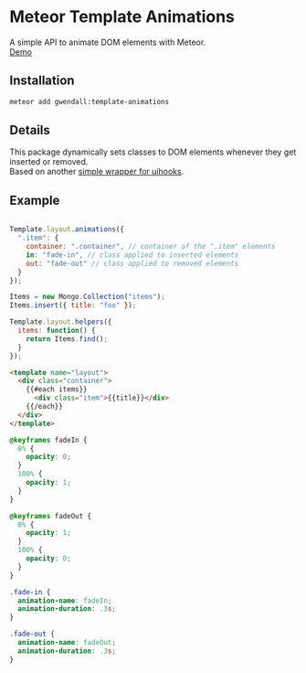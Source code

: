 Meteor Template Animations
==========================

A simple API to animate DOM elements with Meteor.  
[Demo](http://template-animations.meteor.com)

Installation  
------------

``` sh
meteor add gwendall:template-animations
```

Details
-------

This package dynamically sets classes to DOM elements whenever they get inserted or removed.  
Based on another [simple wrapper for uihooks](http://github.com/gwendall/meteor-ui-hooks).


Example
-------  

``` javascript

Template.layout.animations({
  ".item": {
    container: ".container", // container of the ".item" elements
    in: "fade-in", // class applied to inserted elements
    out: "fade-out" // class applied to removed elements
  }
});

Items = new Mongo.Collection("items");
Items.insert({ title: "foo" });

Template.layout.helpers({
  items: function() {
    return Items.find();
  }
});

```

``` html
<template name="layout">
  <div class="container">
    {{#each items}}
      <div class="item">{{title}}</div>
    {{/each}}
  </div>
</template>
```

``` css
@keyframes fadeIn {
  0% {
    opacity: 0;
  }
  100% {
    opacity: 1;
  }  
}

@keyframes fadeOut {
  0% {
    opacity: 1;
  }
  100% {
    opacity: 0;
  }  
}

.fade-in {
  animation-name: fadeIn;
  animation-duration: .3s;
}

.fade-out {
  animation-name: fadeOut;
  animation-duration: .3s;
}
```
